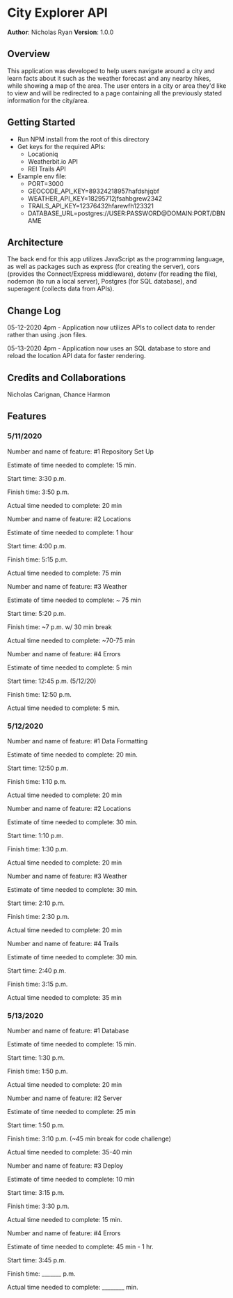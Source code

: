 # City Explorer API

**Author**: Nicholas Ryan
**Version**: 1.0.0

## Overview
<!-- Provide a high level overview of what this application is and why you are building it, beyond the fact that it's an assignment for this class. (i.e. What's your problem domain?) -->
This application was developed to help users navigate around a city and learn facts about it such as the weather forecast and any nearby hikes, while showing a map of the area. The user enters in a city or area they'd like to view and will be redirected to a page containing all the previously stated information for the city/area.

## Getting Started
- Run NPM install from the root of this directory
- Get keys for the required APIs:
  - Locationiq
  - Weatherbit.io API
  - REI Trails API
- Example env file:
  - PORT=3000
  - GEOCODE_API_KEY=89324218957hafdshjqbf
  - WEATHER_API_KEY=18295712jfsahbgrew2342
  - TRAILS_API_KEY=12376432hfarewfh123321
  - DATABASE_URL=postgres://USER:PASSWORD@DOMAIN:PORT/DBNAME

## Architecture
<!-- Provide a detailed description of the application design. What technologies (languages, libraries, etc) you're using, and any other relevant design information. -->
The back end for this app utilizes JavaScript as the programming language, as well as packages such as express (for creating the server), cors (provides the Connect/Express middleware), dotenv (for reading the file), nodemon (to run a local server), Postgres (for SQL database), and superagent (collects data from APIs).

## Change Log
05-12-2020 4pm - Application now utilizes APIs to collect data to render rather than using .json files.

05-13-2020 4pm - Application now uses an SQL database to store and reload the location API data for faster rendering.

## Credits and Collaborations
<!-- Give credit (and a link) to other people or resources that helped you build this application. -->
Nicholas Carignan, Chance Harmon


## Features
### 5/11/2020
Number and name of feature: #1 Repository Set Up

Estimate of time needed to complete: 15 min.

Start time: 3:30 p.m.

Finish time: 3:50 p.m.

Actual time needed to complete: 20 min


Number and name of feature: #2 Locations

Estimate of time needed to complete: 1 hour

Start time: 4:00 p.m.

Finish time: 5:15 p.m.

Actual time needed to complete: 75 min


Number and name of feature: #3 Weather

Estimate of time needed to complete: ~ 75 min

Start time: 5:20 p.m.

Finish time: ~7 p.m. w/ 30 min break

Actual time needed to complete: ~70-75 min


Number and name of feature: #4 Errors

Estimate of time needed to complete: 5 min

Start time: 12:45 p.m. (5/12/20)

Finish time: 12:50 p.m.

Actual time needed to complete: 5 min.


### 5/12/2020
Number and name of feature: #1 Data Formatting

Estimate of time needed to complete: 20 min.

Start time: 12:50 p.m.

Finish time: 1:10 p.m.

Actual time needed to complete: 20 min


Number and name of feature: #2 Locations

Estimate of time needed to complete: 30 min.

Start time: 1:10 p.m.

Finish time: 1:30 p.m.

Actual time needed to complete: 20 min


Number and name of feature: #3 Weather

Estimate of time needed to complete: 30 min.

Start time: 2:10 p.m.

Finish time: 2:30 p.m.

Actual time needed to complete: 20 min


Number and name of feature: #4 Trails

Estimate of time needed to complete: 30 min.

Start time: 2:40 p.m.

Finish time: 3:15 p.m.

Actual time needed to complete: 35 min

### 5/13/2020
Number and name of feature: #1 Database

Estimate of time needed to complete: 15 min.

Start time: 1:30 p.m.

Finish time: 1:50 p.m.

Actual time needed to complete: 20 min


Number and name of feature: #2 Server

Estimate of time needed to complete: 25 min

Start time: 1:50 p.m.

Finish time: 3:10 p.m. (~45 min break for code challenge)

Actual time needed to complete: 35-40 min


Number and name of feature: #3 Deploy

Estimate of time needed to complete: 10 min

Start time: 3:15 p.m.

Finish time: 3:30 p.m.

Actual time needed to complete: 15 min.


Number and name of feature: #4 Errors

Estimate of time needed to complete: 45 min - 1 hr.

Start time: 3:45 p.m.

Finish time: _______ p.m.

Actual time needed to complete: ________ min.